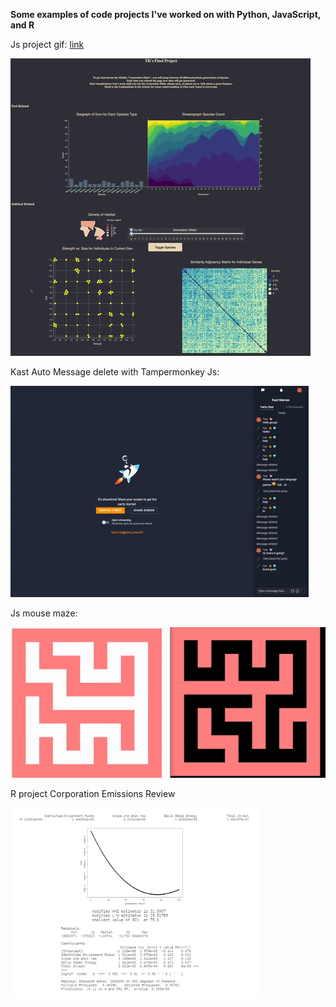 **Some examples of code projects I've worked on with Python, JavaScript, and R**

Js project gif: [link](https://media.giphy.com/media/v1.Y2lkPTc5MGI3NjExY2xiMm05cGx0ZHl5eDVtZWxyNjYweTFjMzJ0NjNzdzB4YzM2eGRmbCZlcD12MV9pbnRlcm5hbF9naWZfYnlfaWQmY3Q9Zw/otPAywWnF2o8399QSD/giphy.gif)

![](https://github.com/tikkuni/TK-code-examples/blob/main/imagesrc/vizproject.gif)

Kast Auto Message delete with Tampermonkey Js:

![](https://github.com/tikkuni/TK-code-examples/blob/main/imagesrc/delete_messages.gif)

Js mouse maze:

![](https://github.com/tikkuni/TK-code-examples/blob/main/imagesrc/mousemaze.gif)

R project Corporation Emissions Review

<img src="https://github.com/tikkuni/TK-code-examples/blob/main/imagesrc/r_project_rreg.png" width="400">
